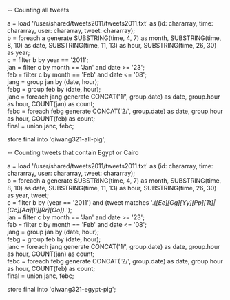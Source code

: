 -- Counting all tweets

a = load '/user/shared/tweets2011/tweets2011.txt' as (id: chararray, time: chararray, user: chararray, tweet: chararray); <br>
b = foreach a generate SUBSTRING(time, 4, 7) as month, SUBSTRING(time, 8, 10) as date, SUBSTRING(time, 11, 13) as hour, SUBSTRING(time, 26, 30) as year; <br>
c = filter b by year == '2011'; <br>
jan = filter c by month == 'Jan' and date >= '23'; <br>
feb = filter c by month == 'Feb' and date <= '08'; <br>
jang = group jan by (date, hour); <br>
febg = group feb by (date, hour); <br>
janc = foreach jang generate CONCAT('1/', group.date) as date, group.hour as hour, COUNT(jan) as count; <br>
febc = foreach febg generate CONCAT('2/', group.date) as date, group.hour as hour, COUNT(feb) as count; <br>
final = union janc, febc; <br>

store final into 'qiwang321-all-pig'; <br>

-- Counting tweets that contain Egypt or Cairo 

a = load '/user/shared/tweets2011/tweets2011.txt' as (id: chararray, time: chararray, user: chararray, tweet: chararray); <br>
b = foreach a generate SUBSTRING(time, 4, 7) as month, SUBSTRING(time, 8, 10) as date, SUBSTRING(time, 11, 13) as hour, SUBSTRING(time, 26, 30) as year, tweet; <br>
c = filter b by (year == '2011') and (tweet matches '.*([Ee][Gg][Yy][Pp][Tt]|[Cc][Aa][Ii][Rr][Oo]).*'); <br>
jan = filter c by month == 'Jan' and date >= '23'; <br>
feb = filter c by month == 'Feb' and date <= '08'; <br>
jang = group jan by (date, hour); <br>
febg = group feb by (date, hour); <br>
janc = foreach jang generate CONCAT('1/', group.date) as date, group.hour as hour, COUNT(jan) as count; <br>
febc = foreach febg generate CONCAT('2/', group.date) as date, group.hour as hour, COUNT(feb) as count; <br>
final = union janc, febc; <br>

store final into 'qiwang321-egypt-pig';


